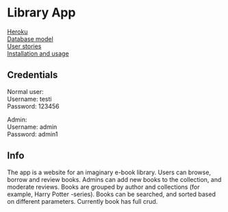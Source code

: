 # Library App
[Heroku](https://tsoha-library-app.herokuapp.com/)  
[Database model](https://github.com/Ajhaa/Library-app/tree/master/documentation/db_model.png)  
[User stories](https://github.com/Ajhaa/Library-app/tree/master/documentation/user-stories.md)  
[Installation and usage](https://github.com/Ajhaa/Library-app/blob/master/documentation/installation-and-usage.md)

## Credentials
Normal user:  
Username: testi  
Password: 123456

Admin:  
Username: admin  
Password: admin1

## Info
The app is a website for an imaginary e-book library. Users can browse, borrow and review books. Admins can add new books to the collection, and moderate reviews. Books are grouped by author and collections (for example, Harry Potter -series). Books can be searched, and sorted based on different parameters. 
Currently book has full crud.

